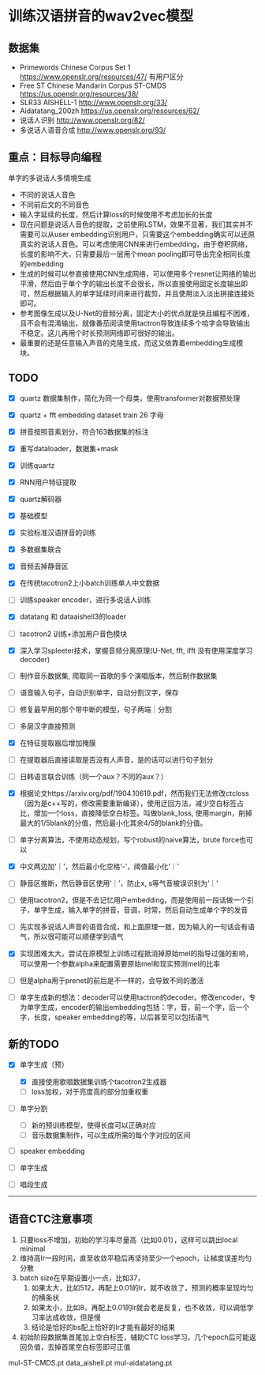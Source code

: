 # 训练汉语拼音的wav2vec模型

## 数据集
- Primewords Chinese Corpus Set 1 https://www.openslr.org/resources/47/ 有用户区分
- Free ST Chinese Mandarin Corpus ST-CMDS https://us.openslr.org/resources/38/
- SLR33 AISHELL-1 http://www.openslr.org/33/
- Aidatatang_200zh https://us.openslr.org/resources/62/
- 说话人识别 http://www.openslr.org/82/
- 多说话人语音合成 http://www.openslr.org/93/


## 重点：目标导向编程

单字的多说话人多情境生成
- 不同的说话人音色
- 不同前后文的不同音色
- 输入字延续的长度，然后计算loss的时候使用不考虑加长的长度
- 现在问题是说话人音色的提取，之前使用LSTM，效果不显著，我们其实并不需要可以从user embedding识别用户，只需要这个embedding确实可以还原真实的说话人音色。可以考虑使用CNN来进行embedding，由于卷积网络，长度的影响不大，只需要最后一层用个mean pooling即可导出完全相同长度的embedding
- 生成的时候可以参直接使用CNN生成网络，可以使用多个resnet让网络的输出平滑，然后由于单个字的输出长度不会很长，所以直接使用固定长度输出即可，然后根据输入的单字延续时间来进行裁剪，并且使用淡入淡出拼接连接处即可。
- 参考图像生成以及U-Net的音频分离，固定大小的优点就是快且编程不困难，且不会有混淆输出，就像番茄阅读使用tactron导致连续多个哈字会导致输出不稳定。这儿再用个时长预测网络即可很好的输出。
- 最重要的还是任意输入声音的克隆生成，而这又依靠着embedding生成模块。

## TODO

- [x] quartz 数据集制作，简化为同一个母类，使用transformer对数据预处理
- [x] quartz + fft embedding dataset train 26 字母
- [x] 拼音按照音素划分，符合163数据集的标注
- [x] 重写dataloader，数据集+mask
- [x] 训练quartz
- [x] RNN用户特征提取
- [x] quartz解码器
- [x] 基础模型
- [x] 实验标准汉语拼音的训练
- [x] 多数据集联合
- [x] 音频去掉静音区
- [x] 在传统tacotron2上小batch训练单人中文数据
- [ ] 训练speaker encoder，进行多说话人训练
- [x] datatang 和 dataaishell3的loader
- [ ] tacotron2 训练+添加用户音色模块
- [x] 深入学习spleeter技术，掌握音频分离原理(U-Net, fft, ifft 没有使用深度学习decoder)
- [ ] 制作音乐数据集, 爬取同一首歌的多个演唱版本，然后制作数据集
- [ ] 语音输入句子，自动识别单字，自动分割汉字，保存
- [ ] 修复最早用的那个带中断的模型，句子两端｜分割
- [ ] 多层汉字直接预测
- [x] 在特征提取器后增加掩膜
- [ ] 在提取器后直接读取是否没有人声音，是的话可以进行句子划分
- [ ] 日韩语言联合训练（同一个aux？不同的aux？）
- [x] 根据论文https://arxiv.org/pdf/1904.10619.pdf，然而我们无法修改ctcloss（因为是c++写的，修改需要重新编译），使用迂回方法，减少空白标签占比，增加一个loss，直接降低空白标签。叫做blank_loss, 使用margin，削掉最大的1/5blank的分值，然后最小化其余4/5的blank的分值。
- [ ] 单字分离算法，不使用动态规划，写个robust的naive算法，brute force也可以
- [x] 中文两边加‘｜’，然后最小化空格‘-’，阈值最小化‘｜’
- [ ] 静音区推断，然后静音区使用‘｜’，防止x, s等气音被误识别为‘｜’
- [ ] 使用tacotron2，但是不去记忆用户embedding，而是使用前一段话做一个引子，单字生成，输入单字的拼音，音调，时常，然后自动生成单个字的发音
- [ ] 先实现多说话人声音的语音合成，和上面原理一致，因为输入的一句话会有语气，所以很可能可以顺便学到语气
- [x] 实现困难太大，尝试在原模型上训练过程抵消掉原始mel的指导过强的影响，可以使用一个参数alpha来配置需要原始mel和现实预测mel的比率
- [ ] 但是alpha用于prenet的前后是不一样的，会导致不同的激活
- [ ] 单字生成新的想法：decoder可以使用tactron的decoder。修改encoder，专为单字生成，encoder的输出embedding包括：字，音，前一个字，后一个字，长度，speaker embedding的等，以后甚至可以包括语气


## 新的TODO
  - [x] 单字生成（预）
    - [x] 直接使用歌唱数据集训练个tacotron2生成器
    - [ ] loss加权，对于亮度高的部分加重权重
  - [ ] 单字分割
    - [ ] 新的预训练模型，使得长度可以正确对应
    - [ ] 音乐数据集制作，可以生成所需的每个字对应的区间
  - [ ] speaker embedding
  - [ ] 单字生成
  - [ ] 唱段生成


----
## 语音CTC注意事项
1. 只要loss不增加，初始的学习率尽量高（比如0.01），这样可以跳出local minimal
2. 维持高lr一段时间，直至收敛平稳后再坚持至少一个epoch，让梯度误差均匀分散
3. batch size在早期设置小一点，比如37，
   1. 如果太大，比如512，再配上0.01的lr，就不收敛了，预测的概率呈现均匀的横条状
   2. 如果太小，比如8，再配上0.01的lr就会老是反复，也不收敛，可以调低学习率达成收敛，但是慢
   3. 结论是恰好的bs配上恰好的lr才能有最好的结果
4. 初始阶段数据集首尾加上空白标签，辅助CTC loss学习，几个epoch后可能返回负值，去掉首尾空白标签即可正值


mul-ST-CMDS.pt
data_aishell.pt
mul-aidatatang.pt